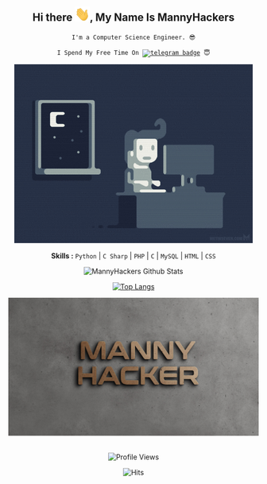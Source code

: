 <div align="center">
<h2>Hi there <img src="https://github.com/MannyHackers/GithubProfile/blob/master/Gif/Hi%20Emoji.gif" width="30px">, My Name Is MannyHackers</h2>

<div align="center" width="50">

<code>I'm a Computer Science Engineer. 😎</code>

<code>I Spend My Free Time On [![telegram badge](https://img.shields.io/badge/-Telegram-blue?style=flat&logo=telegram)](https://telegram.me/MannyHackers)</a> 😇</code>

<img src="https://github.com/MannyHackers/GithubProfile/blob/master/Gif/Coding.gif" alt="coding ?">

<b>Skills :</b> <code>Python</code> | <code>C Sharp</code> | <code>PHP</code> | <code>C</code> | <code>MySQL</code> | <code>HTML</code> | <code>CSS</code>

![MannyHackers Github Stats](https://github-readme-stats.vercel.app/api?username=MannyHackers&theme=blue-green&show_icons=true)

[![Top Langs](https://github-readme-stats.vercel.app/api/top-langs/?username=MannyHackers&layout=compact)](https://github.com/MannyHackers/GithubProfile)

<img src="https://github.com/MannyHackers/GithubProfile/blob/master/Gif/MannyHackers.jpg" alt="coding ?">

<br><img src="https://gpvc.arturio.dev/MannyHackers" alt="Profile Views">

![Hits](https://hits.seeyoufarm.com/api/count/incr/badge.svg?url=https://github.com/MannyHackers)

</div>
